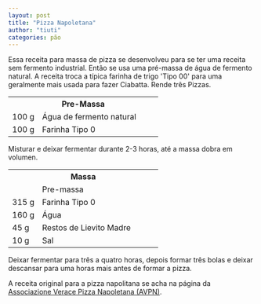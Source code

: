 ```yaml
---
layout: post
title: "Pizza Napoletana"
author: "tiuti"
categories: pão
---
```


Essa receita para massa de pizza se desenvolveu para se ter uma receita sem fermento industrial.
Então se usa uma pré-massa de água de fermento natural.
A receita troca a típica farinha de trigo 'Tipo 00' para uma geralmente mais usada para fazer Ciabatta.
Rende três Pizzas.

<table>
  <tr>
    <th colspan="2">Pre-Massa</th>
  </tr>
  <tr>
    <td style="width:20%">100 g</td>
    <td>Água de fermento natural</td>
  </tr>
  <tr>
    <td style="width:20%">100 g</td>
    <td>Farinha Tipo 0</td>
  </tr>
</table>

Misturar e deixar fermentar durante 2-3 horas, até a massa dobra em volumen.

<table>
  <tr>
    <th colspan="2">Massa</th>
  </tr>
  <tr>
    <td style="width:20%"></td>
    <td>Pre-massa</td>
  </tr>
  <tr>
    <td style="width:20%">315 g</td>
    <td>Farinha Tipo 0</td>
  </tr>
  <tr>
    <td style="width:20%">160 g</td>
    <td>Água</td>
  </tr>
  <tr>
    <td style="width:20%">45 g</td>
    <td>Restos de Lievito Madre</td>
  </tr>
  <tr>
    <td style="width:20%">10 g</td>
    <td>Sal</td>
  </tr> 
</table>

Deixar fermentar para três a quatro horas,
depois formar três bolas e deixar descansar para uma horas mais antes de formar a pizza.

A receita original para a pizza napolitana se acha na página da
[Associazione Verace Pizza Napoletana (AVPN)](https://www.pizzanapoletana.org/images/file/Disciplinare_avpn.pdf).
